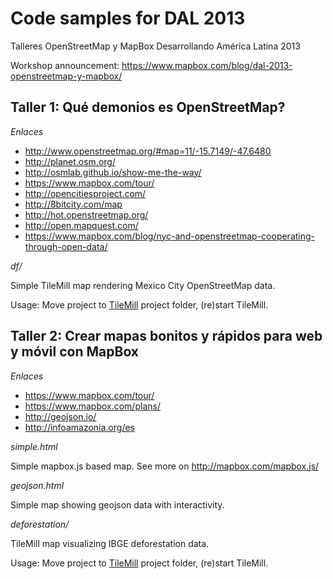 Code samples for DAL 2013
=========================

Talleres OpenStreetMap y MapBox Desarrollando América Latina 2013

Workshop announcement: https://www.mapbox.com/blog/dal-2013-openstreetmap-y-mapbox/

Taller 1: Qué demonios es OpenStreetMap?
----------------------------------------

*Enlaces*

- http://www.openstreetmap.org/#map=11/-15.7149/-47.6480
- http://planet.osm.org/
- http://osmlab.github.io/show-me-the-way/
- https://www.mapbox.com/tour/
- http://opencitiesproject.com/
- http://8bitcity.com/map
- http://hot.openstreetmap.org/
- http://open.mapquest.com/
- https://www.mapbox.com/blog/nyc-and-openstreetmap-cooperating-through-open-data/

*df/*

Simple TileMill map rendering Mexico City OpenStreetMap data.  

Usage: Move project to [TileMill](http://mapbox.com/tilemill/) project folder, (re)start TileMill.

Taller 2: Crear mapas bonitos y rápidos para web y móvil con MapBox
-------------------------------------------------------------------

*Enlaces*

- https://www.mapbox.com/tour/
- https://www.mapbox.com/plans/
- http://geojson.io/
- http://infoamazonia.org/es

*simple.html*

Simple mapbox.js based map. See more on http://mapbox.com/mapbox.js/

*geojson.html*

Simple map showing geojson data with interactivity.

*deforestation/*

TileMill map visualizing IBGE deforestation data.

Usage: Move project to [TileMill](http://mapbox.com/tilemill/) project folder, (re)start TileMill.
